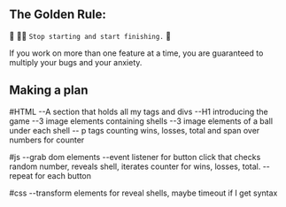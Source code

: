 ## The Golden Rule: 

🦸 🦸‍♂️ `Stop starting and start finishing.` 🏁

If you work on more than one feature at a time, you are guaranteed to multiply your bugs and your anxiety.

## Making a plan
#HTML
--A section that holds all my tags and divs
--H1 introducing the game
--3 image elements containing shells
--3 image elements of a ball under each shell
-- p tags counting wins, losses, total and span over numbers for counter

#js
--grab dom elements
--event listener for button click that checks random number, reveals shell, iterates counter for wins, losses, total.
--repeat for each button

#css
--transform elements for reveal shells, maybe timeout if I get syntax